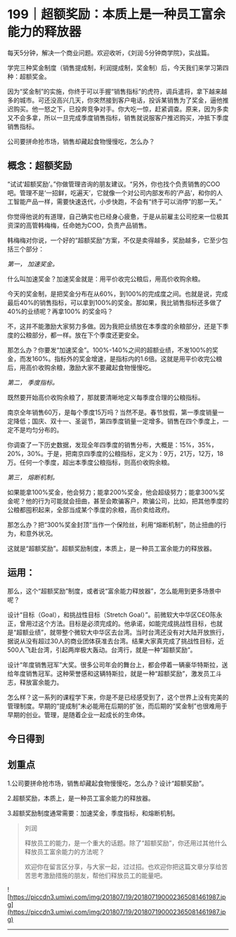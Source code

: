 # 199｜超额奖励：本质上是一种员工富余能力的释放器

每天5分钟，解决一个商业问题。欢迎收听，《刘润·5分钟商学院》，实战篇。

学完三种奖金制度（销售提成制，利润提成制，奖金制）后，今天我们来学习第四种：超额奖金。

因为“奖金制”的实施，你终于可以手握“销售指标”的虎符，调兵遣将，拿下越来越多的城市。可还没高兴几天，你突然接到客户电话，投诉某销售为了奖金，逼他推迟购买。他一怒之下，已投奔竞争对手。你大吃一惊，赶紧调查。原来，因为多卖又不会多拿，所以一旦完成季度销售指标，销售就说服客户推迟购买，冲抵下季度销售指标。

公司要拼命抢市场，销售却藏起食物慢慢吃，怎么办？

## 概念：超额奖励

“试试‘超额奖励’。”你做管理咨询的朋友建议。“另外，你也找个负责销售的COO吧。管理不是‘一招鲜，吃遍天’，它就像一个对公司内部发布的‘产品’，和你的人工智能产品一样，需要快速迭代，小步快跑，不会有“终于可以消停”的那一天。”

你觉得他说的有道理，自己确实也已经身心疲惫，于是从前雇主公司挖来一位极其资深的高管韩梅梅，任命她为COO，负责产品销售。

韩梅梅对你说，一个好的“超额奖励”方案，不仅是卖得越多，奖励越多，它至少包括三个部分：

 *第一， 加速奖金。*

什么叫加速奖金？加速奖金就是：用平价收完公粮后，用高价收购余粮。

今天的奖金制，是把奖金分布在从60%，到100%的完成度之间。也就是说，完成最后40%的销售指标，可以拿到100%的奖金。那如果，我比销售指标还多做了40%的业绩呢？再拿100% 的奖金吗？

不，这并不能激励大家努力多做。因为我把业绩放在本季度的余粮部分，还是下季度的公粮部分，都一样。放在下个季度还更安全。

那怎么办？你要发“加速奖金”。100%-140%之间的超额业绩，不发100%的奖金，而发160%。指标外的奖金增速，是指标内的1.6倍。这就是用平价收完公粮后，用高价收购余粮，激励大家不要藏起食物慢慢吃。

 *第二， 季度指标。*

既然要开始高价收购余粮了，那就要清晰地定义每季度合理的公粮指标。

南京全年销售60万，是每个季度15万吗？当然不是。春节放假，第一季度销量一定降低；国庆、双十一、圣诞节，第四季度销量一定增多。销售在四个季度上，一定不是均匀分布的。

你调查了一下历史数据，发现全年四季度的销售分布，大概是：15%，35%，20%，30%。于是，把南京四季度的公粮指标，定义为：9万，21万，12万，18万。任何一个季度，超出本季度公粮指标，则高价收购余粮。

 *第三， 熔断机制。*

如果能拿100%奖金，他会努力；能拿200%奖金，他会超级努力；能拿300%奖金呢？他的行为可能就会扭曲，甚至会欺骗客户，欺骗公司，比如，把其他季度的公粮都囤积起来，全部当成某个季度的余粮，高价卖给政府。

那怎么办？把“300%奖金封顶”当作一个保险丝，利用“熔断机制”，防止扭曲的行为，和意外状况。

这就是“超额奖励”。超额奖励制度，本质上，是一种员工富余能力的释放器。

## 运用：

那么，这个“超额奖励”制度，或者说“富余能力释放器”，怎么能用到更多场景中呢？

设计“目标（Goal），和挑战性目标（Stretch Goal）”。前微软大中华区CEO陈永正，曾用过这个方法。目标是必须完成的。他承诺，如能完成挑战性目标，也就是“超额业绩”，就带整个微软大中华区去台湾。当时台湾还没有对大陆开放旅行，据说从没有超过30人的商业团体获准去台湾。结果大家真完成了挑战性目标，近500人飞赴台湾，引起两岸极大轰动。台湾行，就是一种“超额奖励”。

设计“年度销售冠军”大奖。很多公司年会的舞台上，都会停着一辆豪华特斯拉，送给年度销售冠军。这种荣誉感和这辆特斯拉，就是一种“超额奖励”，激发员工斗志，释放富余能力。

怎么样？这一系列的课程学下来，你是不是已经感受到了，这个世界上没有完美的管理制度。早期的“提成制”未必能用在后期的扩张，而后期的“奖金制”也很难用于早期的创业。管理，是随着企业一起成长的生命体。

## 今日得到

## 划重点

1.公司要拼命抢市场，销售却藏起食物慢慢吃，怎么办？设计“超额奖励”。

2.超额奖励，本质上，是一种员工富余能力的释放器。

3.超额奖励制度通常需要：加速奖金，季度指标，和熔断机制。

> 刘润
> 
> 释放员工的能力，是一个重大的话题。除了“超额奖励”，你还用过其他什么释放员工富余能力的方法呢？
> 
> 欢迎你在留言区分享，与大家一起，过过招。也欢迎你把这篇文章分享给苦苦思考激励措施的朋友，帮他们释放员工的能量吧。

![https://piccdn3.umiwi.com/img/201807/19/201807190002365081461987.jpg](https://piccdn3.umiwi.com/img/201807/19/201807190002365081461987.jpg)

---
